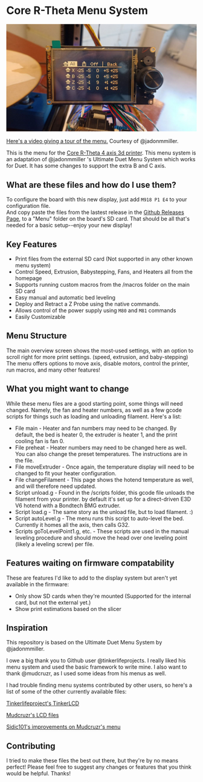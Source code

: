 # Core R-Theta Menu System

![Menu While Printing](images/principal.jpg)

[Here's a video giving a tour of the menu.](https://youtu.be/9U0oqMW-FwY) Courtesy of @jadonmmiller.

This is the menu for the [Core R-Theta 4 axis 3d printer](https://github.com/EmmanuelMess/Core-R-Theta-4-Axis-Printer-UNR-Improvements).
This menu system is an adaptation of @jadonmmiller 's Ultimate Duet Menu System which works for Duet.
It has some changes to support the extra B and C axis. 
 
## What are these files and how do I use them?
 To configure the board with this new display, just add `M918 P1 E4` to your configuration file.  
 And copy paste the files from the lastest release in the [Github Releases Page](https://github.com/EmmanuelMess/CoreRThetaMenuSystem/releases),
 to a "Menu" folder on the board's SD card. 
 That should be all that's needed for a basic setup--enjoy your new display!
 
 ## Key Features
 - Print files from the external SD card (Not supported in any other known menu system)
 - Control Speed, Extrusion, Babystepping, Fans, and Heaters all from the homepage
 - Supports running custom macros from the /macros folder on the main SD card
 - Easy manual and automatic bed leveling
 - Deploy and Retract a Z Probe using the native commands.
 - Allows control of the power supply using `M80` and `M81` commands
 - Easily Customizable
 
## Menu Structure
 The main overview screen shows the most-used settings, with an option to scroll right for more print settings. 
 (speed, extrusion, and baby-stepping) The menu offers options to move axis, disable motors, control the printer,
 run macros, and many other features!
 
## What you might want to change
 While these menu files are a good starting point, some things will need changed. Namely, the fan and
 heater numbers, as well as a few gcode scripts for things such as loading and unloading filament.
 Here's a list:
 
 - File main - Heater and fan numbers may need to be changed. By default, the bed is heater 0, the extruder 
 is heater 1, and the print cooling fan is fan 0.
 - File preheat - Heater numbers may need to be changed here as well. You can also change the preset
 temperatures. The instructions are in the file.
 - File moveExtruder - Once again, the temperature display will need to be changed to fit your heater
 configuration.
 - File changeFilament - This page shows the hotend temperature as well, and will therefore need updated.
 - Script unload.g - Found in the /scripts folder, this gcode file unloads the filament from your printer.
 by default it's set up for a direct-driven E3D V6 hotend with a Bondtech BMG extruder.
 - Script load.g - The same story as the unload file, but to load filament. :)
 - Script autoLevel.g - The menu runs this script to auto-level the bed. Currently it homes all the axis,
 then calls G32.
 - Scripts goToLevelPoint1.g, etc. - These scripts are used in the manual leveling procedure and should
 move the head over one leveling point (likely a leveling screw) per file.
 
## Features waiting on firmware compatability
 These are features I'd like to add to the display system but aren't yet available in the firmware:
 
 - Only show SD cards when they're mounted (Supported for the internal card, but not the external yet.)
 - Show print estimations based on the slicer
 
## Inspiration
 This repository is based on the Ultimate Duet Menu System by @jadonmmiller.

 I owe a big thank you to Github user @tinkerlifeprojects. I really liked his menu system and used the
 basic framework to write mine. I also want to thank @mudcruzr, as I used some ideas from his menus as
 well.
 
 I had trouble finding menu systems contributed by other users, so here's a list of some of the other
 currently available files:
 
 [Tinkerlifeproject's TinkerLCD](https://github.com/tinkerlifeprojects/DUET3D_12864LCD_MenuFiles)
 
 [Mudcruzr's LCD files](https://github.com/mudcruzr/Duet-Maestro-12864-Menu-Files)
 
 [Sidic101's improvements on Mudcruzr's menu](https://github.com/Sidic101/Duet-Maestro-12864-Menu-Files)

## Contributing
 I tried to make these files the best out there, but they're by no means perfect! Please feel free to suggest
 any changes or features that you think would be helpful. Thanks!
